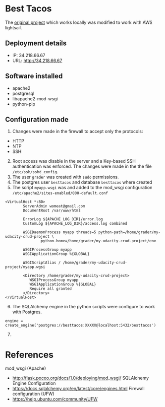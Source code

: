 # Best Tacos
The [original project](https://github.com/womeat/my-udacity-crud-project) which works locally was modified to work with AWS lightsail.


## Deployment details
- IP: 34.218.66.67
- URL: http://34.218.66.67

## Software installed
- apache2
- postgresql
- libapache2-mod-wsgi
- python-pip

## Configuration made
1. Changes were made in the firewall to accept only the protocols:
- HTTP
- NTP
- SSH
2. Root access was disable in the server and a Key-based SSH authentication was enforced. The changes were made in the the file `/etc/ssh/sshd_config`.
3. The user `grader` was created with `sudo` permissions.
4. The postgres user `besttacos` and database `besttacos` where created
5. The script `myapp.wsgi` was and added to the mod_wsgi configuration `/etc/apache2/sites-enabled/000-default.conf`
```
<VirtualHost *:80>
        ServerAdmin womeat@gmail.com
        DocumentRoot /var/www/html

        ErrorLog ${APACHE_LOG_DIR}/error.log
        CustomLog ${APACHE_LOG_DIR}/access.log combined

        WSGIDaemonProcess myapp threads=5 python-path=/home/grader/my-udacity-crud-project \
                python-home=/home/grader/my-udacity-crud-project/env

        WSGIProcessGroup myapp
        WSGIApplicationGroup %{GLOBAL}

        WSGIScriptAlias / /home/grader/my-udacity-crud-project/myapp.wgsi

        <Directory /home/grader/my-udacity-crud-project>
           WSGIProcessGroup myapp
           WSGIApplicationGroup %{GLOBAL}
           Require all granted
        </Directory>
</VirtualHost>

```
6. The SQLAlchemy engine in the python scripts were configure to work with Postgres.
```
engine = create_engine('postgres://besttacos:XXXXX@localhost:5432/besttacos')
```
7.

# References
mod_wsgi (Apache)
- http://flask.pocoo.org/docs/1.0/deploying/mod_wsgi/
SQLAlchemy Engine Configuration
- https://docs.sqlalchemy.org/en/latest/core/engines.html
Firewall configuration (UFW)
- https://help.ubuntu.com/community/UFW

